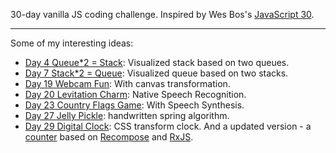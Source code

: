 30-day vanilla JS coding challenge. Inspired by Wes Bos's [JavaScript 30](https://javascript30.com/).

<hr class="read-more" />

Some of my interesting ideas:

- [Day 4 Queue*2 = Stack](https://codepen.io/straybugs/pen/YeNKoN): Visualized stack based on two queues.
- [Day 7 Stack*2 = Queue](https://codepen.io/straybugs/pen/QQvKjo): Visualized queue based on two stacks.
- [Day 19 Webcam Fun](https://codepen.io/straybugs/pen/RQYVzm): With canvas transformation.
- [Day 20 Levitation Charm](https://codepen.io/straybugs/pen/MQqLVe): Native Speech Recognition.
- [Day 23 Country Flags Game](https://codepen.io/straybugs/pen/LQMMxq): With Speech Synthesis.
- [Day 27 Jelly Pickle](https://codepen.io/straybugs/pen/yvrdEr): handwritten spring algorithm.
- [Day 29 Digital Clock](https://codepen.io/straybugs/pen/PQrQQY): CSS transform clock. And a updated version - a [counter](https://codepen.io/straybugs/pen/PRGZBa) based on [Recompose](https://github.com/acdlite/recompose) and [RxJS](https://rxjs-dev.firebaseapp.com/).

